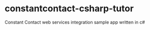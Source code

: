 constantcontact-csharp-tutor
============================

Constant Contact web services integration sample app written in c#